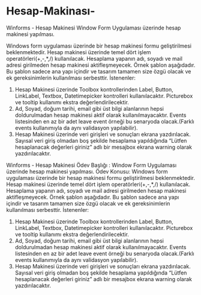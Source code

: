 # Hesap-Makinası-
Winforms - Hesap Makinesi
 Window Form Uygulaması üzerinde hesap makinesi yapılması.

Windows form uygulaması üzerinde bir hesap makinesi formu geliştirilmesi beklenmektedir.
Hesap makinesi üzerinde temel dört işlem operatörleri(+,-,*,/) kullanılacak. Hesaplama yapanın
adı, soyadı ve mail adresi girilmeden hesap makinesi aktifleşmeyecek. Örnek şablon aşağıdadır.
Bu şablon sadece ana yapı içindir ve tasarım tamamen size özgü olacak ve ek gereksinimlerin
kullanılması serbesttir.
İstenenler:
1) Hesap Makinesi üzerinde Toolbox kontrollerinden Label, Button, LinkLabel, Textbox,
Datetimepicker kontrolleri kullanılacaktır. Picturebox ve tooltip kullanımı ekstra
değerlendirilecektir.
2) Ad, Soyad, doğum tarihi, email gibi üst bilgi alanlarının hepsi doldurulmadan hesap
makinesi aktif olarak kullanılmayacaktır. Events listesinden en az bir adet leave event
örneği bu senaryoda olacak.(Farklı events kullanımıyla da aynı validasyon yapılabilir).
3) Hesap Makinesi üzerinde veri girişleri ve sonuçları ekrana yazdırılacak. Sayısal veri
giriş olmadan boş şekilde hesaplama yapıldığında “Lütfen hesaplanacak değerleri
giriniz” adlı bir mesajbox ekrana warning olarak yazdırılacaktır.

Winforms - Hesap Makinesi
Ödev Başlığı : Window Form Uygulaması üzerinde hesap makinesi yapılması.
Ödev Konusu:
Windows form uygulaması üzerinde bir hesap makinesi formu geliştirilmesi beklenmektedir.
Hesap makinesi üzerinde temel dört işlem operatörleri(+,-,*,/) kullanılacak. Hesaplama yapanın
adı, soyadı ve mail adresi girilmeden hesap makinesi aktifleşmeyecek. Örnek şablon aşağıdadır.
Bu şablon sadece ana yapı içindir ve tasarım tamamen size özgü olacak ve ek gereksinimlerin
kullanılması serbesttir.
İstenenler:
1) Hesap Makinesi üzerinde Toolbox kontrollerinden Label, Button, LinkLabel, Textbox,
Datetimepicker kontrolleri kullanılacaktır. Picturebox ve tooltip kullanımı ekstra
değerlendirilecektir.
2) Ad, Soyad, doğum tarihi, email gibi üst bilgi alanlarının hepsi doldurulmadan hesap
makinesi aktif olarak kullanılmayacaktır. Events listesinden en az bir adet leave event
örneği bu senaryoda olacak.(Farklı events kullanımıyla da aynı validasyon yapılabilir).
3) Hesap Makinesi üzerinde veri girişleri ve sonuçları ekrana yazdırılacak. Sayısal veri
giriş olmadan boş şekilde hesaplama yapıldığında “Lütfen hesaplanacak değerleri
giriniz” adlı bir mesajbox ekrana warning olarak yazdırılacaktır.
